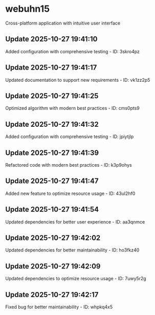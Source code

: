 # webuhn15
Cross-platform application with intuitive user interface

## Update 2025-10-27 19:41:10
Added configuration with comprehensive testing - ID: 3skro4pz


## Update 2025-10-27 19:41:17
Updated documentation to support new requirements - ID: vk1zz2p5


## Update 2025-10-27 19:41:25
Optimized algorithm with modern best practices - ID: cms0pts9


## Update 2025-10-27 19:41:32
Added configuration with comprehensive testing - ID: jpiytjlp


## Update 2025-10-27 19:41:39
Refactored code with modern best practices - ID: k3p9ohys


## Update 2025-10-27 19:41:47
Added new feature to optimize resource usage - ID: 43ul2hf0


## Update 2025-10-27 19:41:54
Updated dependencies for better user experience - ID: aa3qnmce


## Update 2025-10-27 19:42:02
Updated dependencies for better maintainability - ID: ho3fkz40


## Update 2025-10-27 19:42:09
Updated dependencies to optimize resource usage - ID: 7uwy5r2g


## Update 2025-10-27 19:42:17
Fixed bug for better maintainability - ID: whpkq4x5

